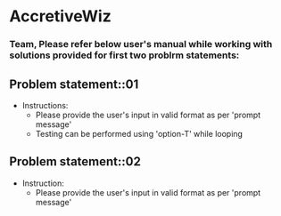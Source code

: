 # AccretiveWiz
### Team, Please refer below user's manual while working with solutions provided for first two problrm statements:
## Problem statement::01
* Instructions:
  * Please provide the user's input in valid format as per 'prompt message'
  * Testing can be performed using 'option-T' while looping
  
## Problem statement::02
* Instruction:
  * Please provide the user's input in valid format as per 'prompt message'
